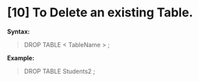 # [10] To Delete an existing Table.
<b>Syntax:</b>  
> DROP TABLE < TableName > ;  

<b>Example:</b>
> DROP TABLE Students2 ;  
   
